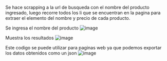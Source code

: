 Se hace scrapping a la url de busqueda con el nombre del producto ingresado, luego recorre todos los li que se encuentran en la pagina para extraer el elemento del nombre y precio de cada producto.

Se ingresa el nombre del producto
![image](https://github.com/mateyyyy/Coto-Scrapping/assets/65136286/9034cc4e-7ecf-4955-8801-ec851ee26035)

Muestra los resultados
![image](https://github.com/mateyyyy/Coto-Scrapping/assets/65136286/163d71b8-0fbd-4b91-a602-274a94563d43)

Este codigo se puede utilizar para paginas web ya que podemos exportar los datos obtenidos como un json
![image](https://github.com/mateyyyy/Coto-Scrapping/assets/65136286/7fd52538-aa36-4c11-8c4b-53b678824aee)

